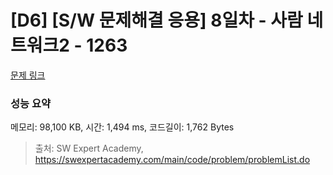 # [D6] [S/W 문제해결 응용] 8일차 - 사람 네트워크2 - 1263 

[문제 링크](https://swexpertacademy.com/main/code/problem/problemDetail.do?contestProbId=AV18P2B6Iu8CFAZN) 

### 성능 요약

메모리: 98,100 KB, 시간: 1,494 ms, 코드길이: 1,762 Bytes



> 출처: SW Expert Academy, https://swexpertacademy.com/main/code/problem/problemList.do